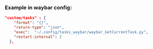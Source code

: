 ### Example in waybar config:

```json
"custom/tasks" : {
    "format": "{}",
    "return-type": "json",
    "exec":  "~/.config/tasks_waybar/waybar_GetCurrentTask.py",
    "restart-interval": 2
  },
```